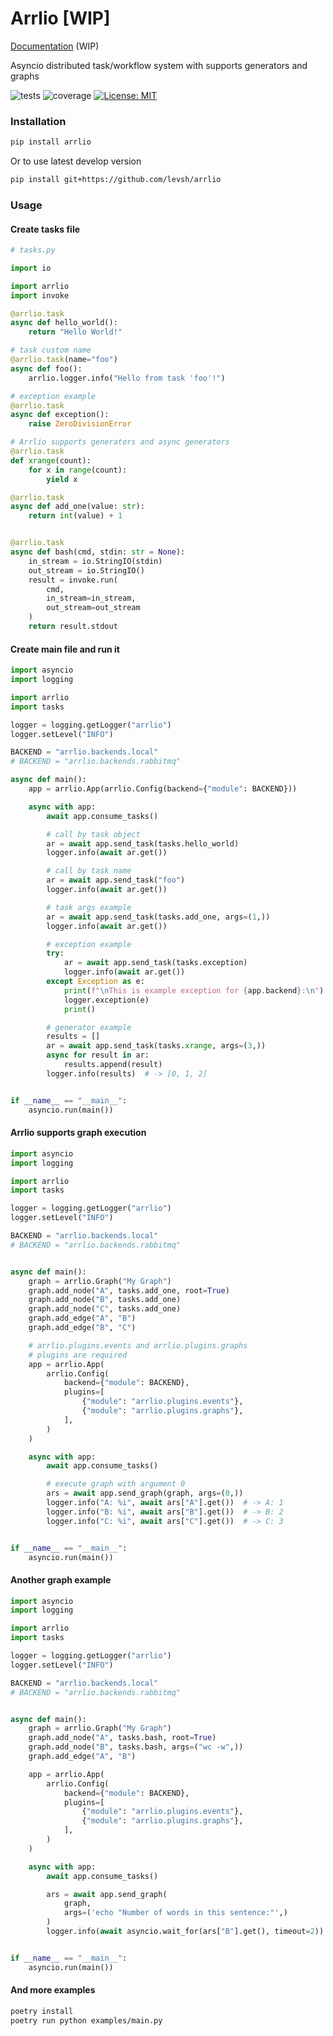 # Arrlio [WIP]

[Documentation](https://levsh.github.io/arrlio) (WIP)

Asyncio distributed task/workflow system with supports generators and graphs

![tests](https://github.com/levsh/arrlio/workflows/tests/badge.svg)
![coverage](https://img.shields.io/endpoint?url=https://gist.githubusercontent.com/levsh/727ed723ccaee0d5825513af6472e3a5/raw/coverage.json)
[![License: MIT](https://img.shields.io/badge/License-MIT-yellow.svg)](https://opensource.org/licenses/MIT)

### Installation
```bash
pip install arrlio
```
Or to use latest develop version
```bash
pip install git+https://github.com/levsh/arrlio
```

### Usage

#### Create tasks file
```python
# tasks.py

import io

import arrlio
import invoke

@arrlio.task
async def hello_world():
    return "Hello World!"

# task custom name
@arrlio.task(name="foo")
async def foo():
    arrlio.logger.info("Hello from task 'foo'!")

# exception example
@arrlio.task
async def exception():
    raise ZeroDivisionError

# Arrlio supports generators and async generators
@arrlio.task
def xrange(count):
    for x in range(count):
        yield x

@arrlio.task
async def add_one(value: str):
    return int(value) + 1


@arrlio.task
async def bash(cmd, stdin: str = None):
    in_stream = io.StringIO(stdin)
    out_stream = io.StringIO()
    result = invoke.run(
        cmd,
        in_stream=in_stream,
        out_stream=out_stream
    )
    return result.stdout
```

#### Create main file and run it

```python
import asyncio
import logging

import arrlio
import tasks

logger = logging.getLogger("arrlio")
logger.setLevel("INFO")

BACKEND = "arrlio.backends.local"
# BACKEND = "arrlio.backends.rabbitmq"

async def main():
    app = arrlio.App(arrlio.Config(backend={"module": BACKEND}))

    async with app:
        await app.consume_tasks()

        # call by task object
        ar = await app.send_task(tasks.hello_world)
        logger.info(await ar.get())

        # call by task name
        ar = await app.send_task("foo")
        logger.info(await ar.get())

        # task args example
        ar = await app.send_task(tasks.add_one, args=(1,))
        logger.info(await ar.get())

        # exception example
        try:
            ar = await app.send_task(tasks.exception)
            logger.info(await ar.get())
        except Exception as e:
            print(f"\nThis is example exception for {app.backend}:\n")
            logger.exception(e)
            print()

        # generator example
        results = []
        ar = await app.send_task(tasks.xrange, args=(3,))
        async for result in ar:
            results.append(result)
        logger.info(results)  # -> [0, 1, 2]


if __name__ == "__main__":
    asyncio.run(main())
```

#### Arrlio supports graph execution
```python
import asyncio
import logging

import arrlio
import tasks

logger = logging.getLogger("arrlio")
logger.setLevel("INFO")

BACKEND = "arrlio.backends.local"
# BACKEND = "arrlio.backends.rabbitmq"


async def main():
    graph = arrlio.Graph("My Graph")
    graph.add_node("A", tasks.add_one, root=True)
    graph.add_node("B", tasks.add_one)
    graph.add_node("C", tasks.add_one)
    graph.add_edge("A", "B")
    graph.add_edge("B", "C")

	# arrlio.plugins.events and arrlio.plugins.graphs
	# plugins are required
    app = arrlio.App(
        arrlio.Config(
            backend={"module": BACKEND},
            plugins=[
                {"module": "arrlio.plugins.events"},
                {"module": "arrlio.plugins.graphs"},
            ],
        )
    )

    async with app:
        await app.consume_tasks()

		# execute graph with argument 0
        ars = await app.send_graph(graph, args=(0,))
        logger.info("A: %i", await ars["A"].get())  # -> A: 1
        logger.info("B: %i", await ars["B"].get())  # -> B: 2
        logger.info("C: %i", await ars["C"].get())  # -> C: 3


if __name__ == "__main__":
    asyncio.run(main())
```
#### Another graph example
```python
import asyncio
import logging

import arrlio
import tasks

logger = logging.getLogger("arrlio")
logger.setLevel("INFO")

BACKEND = "arrlio.backends.local"
# BACKEND = "arrlio.backends.rabbitmq"


async def main():
    graph = arrlio.Graph("My Graph")
    graph.add_node("A", tasks.bash, root=True)
    graph.add_node("B", tasks.bash, args=("wc -w",))
    graph.add_edge("A", "B")

    app = arrlio.App(
        arrlio.Config(
            backend={"module": BACKEND},
            plugins=[
                {"module": "arrlio.plugins.events"},
                {"module": "arrlio.plugins.graphs"},
            ],
        )
    )

    async with app:
        await app.consume_tasks()

        ars = await app.send_graph(
            graph,
            args=('echo "Number of words in this sentence:"',)
        )
        logger.info(await asyncio.wait_for(ars["B"].get(), timeout=2))  # -> 6


if __name__ == "__main__":
    asyncio.run(main())
```

#### And more examples
```bash
poetry install
poetry run python examples/main.py
```

